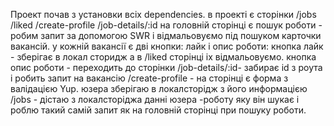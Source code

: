 Проект почав з установки всіх dependencies.
в проекті є сторінки /jobs /liked /create-profile /job-details/:id
на головній сторінці є пошук роботи - робим запит за допомогою SWR i відмальовуємо під пошуком карточки вакансій.
у кожній вакансії є дві кнопки: лайк і опис роботи:
кнопка лайк - зберігає в локал сторидж а в /liked сторінці іх відмальовуємо.
кнопка опис роботи - переходить до сторінки /job-details/:id- забирає id з роута і робить запит на вакансію
/create-profile - на сторінці є форма з валідацією Yup. юзера зберігаю в локалсторідж з його информацією
/jobs - дістаю з локалсторіджа данні юзера -роботу яку він шукає і роблю такий самій запит як на головній сторінці при пошуку роботи.
